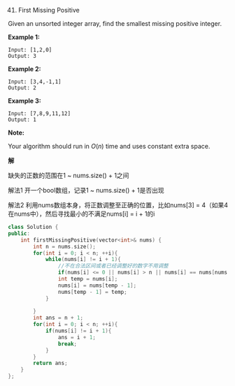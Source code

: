 41. First Missing Positive

Given an unsorted integer array, find the smallest missing positive integer.

**Example 1:**

```
Input: [1,2,0]
Output: 3
```

**Example 2:**

```
Input: [3,4,-1,1]
Output: 2
```

**Example 3:**

```
Input: [7,8,9,11,12]
Output: 1
```

**Note:**

Your algorithm should run in *O*(*n*) time and uses constant extra space.

**解**

缺失的正数的范围在1 ~ nums.size() + 1之间

解法1	开一个bool数组，记录1 ~ nums.size() + 1是否出现

解法2	利用nums数组本身，将正数调整至正确的位置，比如nums[3] = 4（如果4在nums中），然后寻找最小的不满足nums[i] = i + 1的i

```c++
class Solution {
public:
    int firstMissingPositive(vector<int>& nums) {
        int n = nums.size();
        for(int i = 0; i < n; ++i){
            while(nums[i] != i + 1){
                //不在合法区间或者已经调整好的数字不用调整
                if(nums[i] <= 0 || nums[i] > n || nums[i] == nums[nums[i] - 1])break;
                int temp = nums[i];
                nums[i] = nums[temp - 1];
                nums[temp - 1] = temp;
            }
            
        }
        int ans = n + 1;
        for(int i = 0; i < n; ++i){
            if(nums[i] != i + 1){
                ans = i + 1;
                break;
            }
        }
        return ans;
    }
};
```



